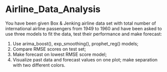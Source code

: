 # Airline_Data_Analysis
You have been given Box & Jenking airline data set with total number of international airline
passengers from 1949 to 1960 and have been asked to use three models to fit the data, test their
performance and make forecast:
1. Use arima_boost(), exp_smoothing(), prophet_reg() models;
2. Compare RMSE scores on test set;
3. Make forecast on lowest RMSE score model;
4. Visualize past data and forecast values on one plot; make separation with two different colors.
